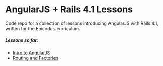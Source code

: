 AngularJS + Rails 4.1 Lessons
==========

Code repo for a collection of lessons introducing AngularJS with Rails 4.1, written for the Epicodus curriculum.


##### Lessons so far:

* [Intro to AngularJS](http://www.learnhowtoprogram.com/lessons/intro-to-angularjs "Intro to AngularJS")
* [Routing and Factories](http://www.learnhowtoprogram.com/lessons/routing-and-factories "Routing and Factories")


